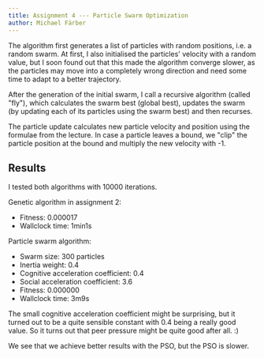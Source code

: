 ```yaml
---
title: Assignment 4 --- Particle Swarm Optimization
author: Michael Färber
---
```


The algorithm first generates a list of particles with random positions, i.e. a random swarm. At first, I also initialised the particles' velocity with a random value, but I soon found out that this made the algorithm converge slower, as the particles may move into a completely wrong direction and need some time to adapt to a better trajectory.

After the generation of the initial swarm, I call a recursive algorithm (called "fly"), which calculates the swarm best (global best), updates the swarm (by updating each of its particles using the swarm best) and then recurses.

The particle update calculates new particle velocity and position using the formulae from the lecture. In case a particle leaves a bound, we "clip" the particle position at the bound and multiply the new velocity with -1.



Results
-------

I tested both algorithms with 10000 iterations.


Genetic algorithm in assignment 2:
* Fitness: 0.000017
* Wallclock time: 1min1s

Particle swarm algorithm:
* Swarm size: 300 particles
* Inertia weight: 0.4
* Cognitive acceleration coefficient: 0.4
* Social acceleration coefficient: 3.6
* Fitness: 0.000000
* Wallclock time: 3m9s

The small cognitive acceleration coefficient might be surprising, but it turned out to be a quite sensible constant with 0.4 being a really good value. So it turns out that peer pressure might be quite good after all. :)

We see that we achieve better results with the PSO, but the PSO is slower.
